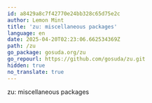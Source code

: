 ```yaml
---
id: a8429a8c7f42770e24bb328c65d75e2c
author: Lemon Mint
title: 'zu: miscellaneous packages'
language: en
date: 2025-04-20T02:23:06.662534369Z
path: /zu
go_package: gosuda.org/zu
go_repourl: https://github.com/gosuda/zu.git
hidden: true
no_translate: true
---
```


zu: miscellaneous packages